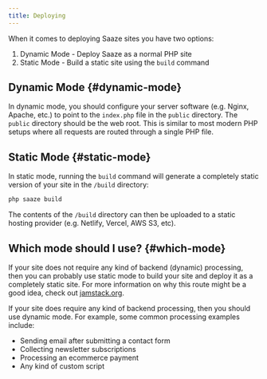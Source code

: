 ```yaml
---
title: Deploying
---
```


When it comes to deploying Saaze sites you have two options:

1. Dynamic Mode - Deploy Saaze as a normal PHP site
1. Static Mode - Build a static site using the `build` command

## Dynamic Mode {#dynamic-mode}

In dynamic mode, you should configure your server software (e.g. Nginx, Apache, etc.) to point to the `index.php` file in the `public` directory. The `public` directory should be the web root. This is similar to most modern PHP setups where all requests are routed through a single PHP file.

## Static Mode {#static-mode}

In static mode, running the `build` command will generate a completely static version of your site in the `/build` directory:

```bash
php saaze build
```

The contents of the `/build` directory can then be uploaded to a static hosting provider (e.g. Netlify, Vercel, AWS S3, etc).

## Which mode should I use? {#which-mode}

If your site does not require any kind of backend (dynamic) processing, then you can probably use static mode to build your site and deploy it as a completely static site. For more information on why this route might be a good idea, check out [<i class="fe fe-external-link pr-1"></i>jamstack.org](https://jamstack.org/).

If your site does require any kind of backend processing, then you should use dynamic mode. For example, some common processing examples include:

* Sending email after submitting a contact form
* Collecting newsletter subscriptions
* Processing an ecommerce payment
* Any kind of custom script
